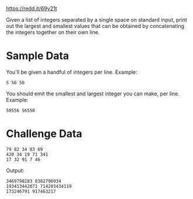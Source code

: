 https://redd.it/69y21t

Given a list of integers separated by a single space on standard input, print
out the largest and smallest values that can be obtained by concatenating the
integers together on their own line.

# Sample Data

You'll be given a handful of integers per line. Example:

```
5 56 50
```

You should emit the smallest and largest integer you can make, per line. Example:

```
50556 56550
```

# Challenge Data

```
79 82 34 83 69
420 34 19 71 341
17 32 91 7 46
```

Output:

```
3469798283 8382796934
193413442071 714203434119
173246791 917463217
```
